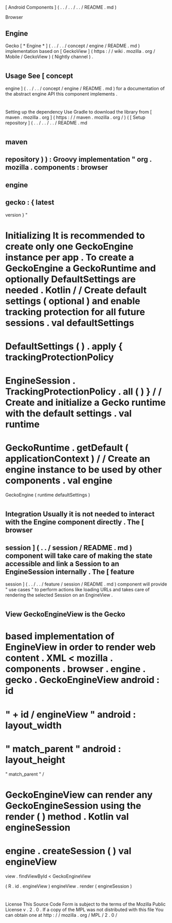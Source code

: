 #
[
Android
Components
]
(
.
.
/
.
.
/
.
.
/
README
.
md
)
>
Browser
>
Engine
-
Gecko
[
*
Engine
*
]
(
.
.
/
.
.
/
concept
/
engine
/
README
.
md
)
implementation
based
on
[
GeckoView
]
(
https
:
/
/
wiki
.
mozilla
.
org
/
Mobile
/
GeckoView
)
(
Nightly
channel
)
.
#
#
Usage
See
[
concept
-
engine
]
(
.
.
/
.
.
/
concept
/
engine
/
README
.
md
)
for
a
documentation
of
the
abstract
engine
API
this
component
implements
.
#
#
#
Setting
up
the
dependency
Use
Gradle
to
download
the
library
from
[
maven
.
mozilla
.
org
]
(
https
:
/
/
maven
.
mozilla
.
org
/
)
(
[
Setup
repository
]
(
.
.
/
.
.
/
.
.
/
README
.
md
#
maven
-
repository
)
)
:
Groovy
implementation
"
org
.
mozilla
.
components
:
browser
-
engine
-
gecko
:
{
latest
-
version
}
"
#
#
#
Initializing
It
is
recommended
to
create
only
one
GeckoEngine
instance
per
app
.
To
create
a
GeckoEngine
a
GeckoRuntime
and
optionally
DefaultSettings
are
needed
.
Kotlin
/
/
Create
default
settings
(
optional
)
and
enable
tracking
protection
for
all
future
sessions
.
val
defaultSettings
=
DefaultSettings
(
)
.
apply
{
trackingProtectionPolicy
=
EngineSession
.
TrackingProtectionPolicy
.
all
(
)
}
/
/
Create
and
initialize
a
Gecko
runtime
with
the
default
settings
.
val
runtime
=
GeckoRuntime
.
getDefault
(
applicationContext
)
/
/
Create
an
engine
instance
to
be
used
by
other
components
.
val
engine
=
GeckoEngine
(
runtime
defaultSettings
)
#
#
#
Integration
Usually
it
is
not
needed
to
interact
with
the
Engine
component
directly
.
The
[
browser
-
session
]
(
.
.
/
session
/
README
.
md
)
component
will
take
care
of
making
the
state
accessible
and
link
a
Session
to
an
EngineSession
internally
.
The
[
feature
-
session
]
(
.
.
/
.
.
/
feature
/
session
/
README
.
md
)
component
will
provide
"
use
cases
"
to
perform
actions
like
loading
URLs
and
takes
care
of
rendering
the
selected
Session
on
an
EngineView
.
#
#
#
View
GeckoEngineView
is
the
Gecko
-
based
implementation
of
EngineView
in
order
to
render
web
content
.
XML
<
mozilla
.
components
.
browser
.
engine
.
gecko
.
GeckoEngineView
android
:
id
=
"
+
id
/
engineView
"
android
:
layout_width
=
"
match_parent
"
android
:
layout_height
=
"
match_parent
"
/
>
GeckoEngineView
can
render
any
GeckoEngineSession
using
the
render
(
)
method
.
Kotlin
val
engineSession
=
engine
.
createSession
(
)
val
engineView
=
view
.
findViewById
<
GeckoEngineView
>
(
R
.
id
.
engineView
)
engineView
.
render
(
engineSession
)
#
#
License
This
Source
Code
Form
is
subject
to
the
terms
of
the
Mozilla
Public
License
v
.
2
.
0
.
If
a
copy
of
the
MPL
was
not
distributed
with
this
file
You
can
obtain
one
at
http
:
/
/
mozilla
.
org
/
MPL
/
2
.
0
/
